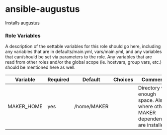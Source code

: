 # ansible-augustus

Installs [augustus](http://bioinf.uni-greifswald.de/augustus/)


### Role Variables

A description of the settable variables for this role should go here, including any variables that are in defaults/main.yml, vars/main.yml, and any variables that can/should be set via parameters to the role. Any variables that are read from other roles and/or the global scope (ie. hostvars, group vars, etc.) should be mentioned here as well.

| Variable                | Required | Default | Choices                   | Comments                                   |
|-------------------------|----------|---------|---------------------------|--------------------------------------------|
| MAKER_HOME                | yes      | /home/MAKER   |         | Directory with enough space. Also where other MAKER dependencies are installed |
